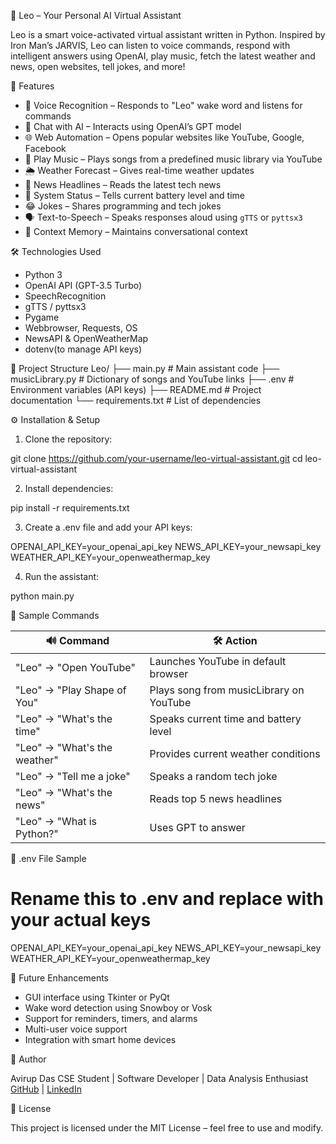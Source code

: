 🤖 Leo – Your Personal AI Virtual Assistant

Leo is a smart voice-activated virtual assistant written in Python. Inspired by Iron Man’s JARVIS, Leo can listen to voice commands, respond with intelligent answers using OpenAI, play music, fetch the latest weather and news, open websites, tell jokes, and more!

🚀 Features

- 🎤 Voice Recognition – Responds to "Leo" wake word and listens for commands  
- 🧠 Chat with AI – Interacts using OpenAI’s GPT model  
- 🌐 Web Automation – Opens popular websites like YouTube, Google, Facebook  
- 🎵 Play Music – Plays songs from a predefined music library via YouTube  
- 🌦️ Weather Forecast – Gives real-time weather updates  
- 📰 News Headlines – Reads the latest tech news  
- 🔋 System Status – Tells current battery level and time  
- 😂 Jokes – Shares programming and tech jokes  
- 🗣️ Text-to-Speech – Speaks responses aloud using `gTTS` or `pyttsx3`  
- 🧠 Context Memory – Maintains conversational context

🛠️ Technologies Used

- Python 3
- OpenAI API (GPT-3.5 Turbo)
- SpeechRecognition
- gTTS / pyttsx3
- Pygame
- Webbrowser, Requests, OS
- NewsAPI & OpenWeatherMap
- dotenv(to manage API keys)

📁 Project Structure
Leo/
├── main.py # Main assistant code
├── musicLibrary.py # Dictionary of songs and YouTube links
├── .env # Environment variables (API keys)
├── README.md # Project documentation
└── requirements.txt # List of dependencies

⚙️ Installation & Setup
1. Clone the repository:

git clone https://github.com/your-username/leo-virtual-assistant.git
cd leo-virtual-assistant

2. Install dependencies:

pip install -r requirements.txt

3.  Create a .env file and add your API keys:

OPENAI_API_KEY=your_openai_api_key
NEWS_API_KEY=your_newsapi_key
WEATHER_API_KEY=your_openweathermap_key

4.  Run the assistant:

python main.py

🧪 Sample Commands

| 🔊 Command                   | 🛠️ Action                              |
| ---------------------------- | --------------------------------------- |
| "Leo" → "Open YouTube"       | Launches YouTube in default browser     |
| "Leo" → "Play Shape of You"  | Plays song from musicLibrary on YouTube |
| "Leo" → "What's the time"    | Speaks current time and battery level   |
| "Leo" → "What's the weather" | Provides current weather conditions     |
| "Leo" → "Tell me a joke"     | Speaks a random tech joke               |
| "Leo" → "What's the news"    | Reads top 5 news headlines              |
| "Leo" → "What is Python?"    | Uses GPT to answer                      |

🧾 .env File Sample

# Rename this to .env and replace with your actual keys
OPENAI_API_KEY=your_openai_api_key
NEWS_API_KEY=your_newsapi_key
WEATHER_API_KEY=your_openweathermap_key

📌 Future Enhancements
- GUI interface using Tkinter or PyQt
- Wake word detection using Snowboy or Vosk
- Support for reminders, timers, and alarms
- Multi-user voice support
- Integration with smart home devices

👤 Author

Avirup Das
CSE Student | Software Developer | Data Analysis Enthusiast
[GitHub](https://github.com/your-username) | [LinkedIn](https://linkedin.com/in/your-link)

📄 License

This project is licensed under the MIT License – feel free to use and modify.
